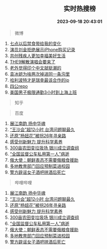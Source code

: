 <div align="center"><h2>实时热搜榜</h2><h4>2023-09-18 20:43:01</h4></div>

> 微博  

1. [七点以后禁食带给我的变化](https://s.weibo.com/weibo?q=%E4%B8%83%E7%82%B9%E4%BB%A5%E5%90%8E%E7%A6%81%E9%A3%9F%E5%B8%A6%E7%BB%99%E6%88%91%E7%9A%84%E5%8F%98%E5%8C%96&t=31&band_rank=1&Refer=top)<br />
2. [演员刘金拒绝展示iPhone购买记录](https://s.weibo.com/weibo?q=%23%E6%BC%94%E5%91%98%E5%88%98%E9%87%91%E6%8B%92%E7%BB%9D%E5%B1%95%E7%A4%BAiPhone%E8%B4%AD%E4%B9%B0%E8%AE%B0%E5%BD%95%23&t=31&band_rank=2&Refer=top)<br />
3. [共创残疾人更加幸福美好生活](https://s.weibo.com/weibo?q=%23%E5%85%B1%E5%88%9B%E6%AE%8B%E7%96%BE%E4%BA%BA%E6%9B%B4%E5%8A%A0%E5%B9%B8%E7%A6%8F%E7%BE%8E%E5%A5%BD%E7%94%9F%E6%B4%BB%23&t=31&band_rank=3&Refer=top)<br />
4. [THE9解散演唱会要来了](https://s.weibo.com/weibo?q=%23THE9%E8%A7%A3%E6%95%A3%E6%BC%94%E5%94%B1%E4%BC%9A%E8%A6%81%E6%9D%A5%E4%BA%86%23&t=31&band_rank=4&Refer=top)<br />
5. [老外觉得印个中文就挺潮的](https://s.weibo.com/weibo?q=%23%E8%80%81%E5%A4%96%E8%A7%89%E5%BE%97%E5%8D%B0%E4%B8%AA%E4%B8%AD%E6%96%87%E5%B0%B1%E6%8C%BA%E6%BD%AE%E7%9A%84%23&t=31&band_rank=5&Refer=top)<br />
6. [袁冰妍为啥两次掉进同一条沟里](https://s.weibo.com/weibo?q=%23%E8%A2%81%E5%86%B0%E5%A6%8D%E4%B8%BA%E5%95%A5%E4%B8%A4%E6%AC%A1%E6%8E%89%E8%BF%9B%E5%90%8C%E4%B8%80%E6%9D%A1%E6%B2%9F%E9%87%8C%23&t=31&band_rank=6&Refer=top)<br />
7. [哈利波特才是瑞幸最该合作的ip](https://s.weibo.com/weibo?q=%23%E5%93%88%E5%88%A9%E6%B3%A2%E7%89%B9%E6%89%8D%E6%98%AF%E7%91%9E%E5%B9%B8%E6%9C%80%E8%AF%A5%E5%90%88%E4%BD%9C%E7%9A%84ip%23&t=31&band_rank=7&Refer=top)<br />
8. [四公repo](https://s.weibo.com/weibo?q=%E5%9B%9B%E5%85%ACrepo&t=31&band_rank=8&Refer=top)<br />
9. [美国男子极限通勤3小时到上海上班](https://s.weibo.com/weibo?q=%23%E7%BE%8E%E5%9B%BD%E7%94%B7%E5%AD%90%E6%9E%81%E9%99%90%E9%80%9A%E5%8B%A43%E5%B0%8F%E6%97%B6%E5%88%B0%E4%B8%8A%E6%B5%B7%E4%B8%8A%E7%8F%AD%23&t=31&band_rank=9&Refer=top)<br />

> 知乎  


> 百度  

1. [展江南韵 扬中华魂](https://www.baidu.com/s?wd=%E5%B1%95%E6%B1%9F%E5%8D%97%E9%9F%B5+%E6%89%AC%E4%B8%AD%E5%8D%8E%E9%AD%82&sa=fyb_news&rsv_dl=fyb_news)<br />
2. [“王沙会”超12小时 台湾问题聊最久](https://www.baidu.com/s?wd=%E2%80%9C%E7%8E%8B%E6%B2%99%E4%BC%9A%E2%80%9D%E8%B6%8512%E5%B0%8F%E6%97%B6+%E5%8F%B0%E6%B9%BE%E9%97%AE%E9%A2%98%E8%81%8A%E6%9C%80%E4%B9%85&sa=fyb_news&rsv_dl=fyb_news)<br />
3. [还原“杨妞花”被拐26年寻亲路](https://www.baidu.com/s?wd=%E8%BF%98%E5%8E%9F%E2%80%9C%E6%9D%A8%E5%A6%9E%E8%8A%B1%E2%80%9D%E8%A2%AB%E6%8B%9026%E5%B9%B4%E5%AF%BB%E4%BA%B2%E8%B7%AF&sa=fyb_news&rsv_dl=fyb_news)<br />
4. [感受创新魅力 提升科学素养](https://www.baidu.com/s?wd=%E6%84%9F%E5%8F%97%E5%88%9B%E6%96%B0%E9%AD%85%E5%8A%9B+%E6%8F%90%E5%8D%87%E7%A7%91%E5%AD%A6%E7%B4%A0%E5%85%BB&sa=fyb_news&rsv_dl=fyb_news)<br />
5. [300亩农田变垃圾场 银川成立调查组](https://www.baidu.com/s?wd=300%E4%BA%A9%E5%86%9C%E7%94%B0%E5%8F%98%E5%9E%83%E5%9C%BE%E5%9C%BA+%E9%93%B6%E5%B7%9D%E6%88%90%E7%AB%8B%E8%B0%83%E6%9F%A5%E7%BB%84&sa=fyb_news&rsv_dl=fyb_news)<br />
6. [“全国监督公车私用第一人”病逝](https://www.baidu.com/s?wd=%E2%80%9C%E5%85%A8%E5%9B%BD%E7%9B%91%E7%9D%A3%E5%85%AC%E8%BD%A6%E7%A7%81%E7%94%A8%E7%AC%AC%E4%B8%80%E4%BA%BA%E2%80%9D%E7%97%85%E9%80%9D&sa=fyb_news&rsv_dl=fyb_news)<br />
7. [俄大使：朝鲜表态不需要俄粮食援助](https://www.baidu.com/s?wd=%E4%BF%84%E5%A4%A7%E4%BD%BF%EF%BC%9A%E6%9C%9D%E9%B2%9C%E8%A1%A8%E6%80%81%E4%B8%8D%E9%9C%80%E8%A6%81%E4%BF%84%E7%B2%AE%E9%A3%9F%E6%8F%B4%E5%8A%A9&sa=fyb_news&rsv_dl=fyb_news)<br />
8. [多地教育部门回应预制菜进校园](https://www.baidu.com/s?wd=%E5%A4%9A%E5%9C%B0%E6%95%99%E8%82%B2%E9%83%A8%E9%97%A8%E5%9B%9E%E5%BA%94%E9%A2%84%E5%88%B6%E8%8F%9C%E8%BF%9B%E6%A0%A1%E5%9B%AD&sa=fyb_news&rsv_dl=fyb_news)<br />
9. [警方辟谣女子酒吧拼酒后死亡](https://www.baidu.com/s?wd=%E8%AD%A6%E6%96%B9%E8%BE%9F%E8%B0%A3%E5%A5%B3%E5%AD%90%E9%85%92%E5%90%A7%E6%8B%BC%E9%85%92%E5%90%8E%E6%AD%BB%E4%BA%A1&sa=fyb_news&rsv_dl=fyb_news)<br />

> 哔哩哔哩  

1. [展江南韵 扬中华魂](https://www.baidu.com/s?wd=%E5%B1%95%E6%B1%9F%E5%8D%97%E9%9F%B5+%E6%89%AC%E4%B8%AD%E5%8D%8E%E9%AD%82&sa=fyb_news&rsv_dl=fyb_news)<br />
2. [“王沙会”超12小时 台湾问题聊最久](https://www.baidu.com/s?wd=%E2%80%9C%E7%8E%8B%E6%B2%99%E4%BC%9A%E2%80%9D%E8%B6%8512%E5%B0%8F%E6%97%B6+%E5%8F%B0%E6%B9%BE%E9%97%AE%E9%A2%98%E8%81%8A%E6%9C%80%E4%B9%85&sa=fyb_news&rsv_dl=fyb_news)<br />
3. [还原“杨妞花”被拐26年寻亲路](https://www.baidu.com/s?wd=%E8%BF%98%E5%8E%9F%E2%80%9C%E6%9D%A8%E5%A6%9E%E8%8A%B1%E2%80%9D%E8%A2%AB%E6%8B%9026%E5%B9%B4%E5%AF%BB%E4%BA%B2%E8%B7%AF&sa=fyb_news&rsv_dl=fyb_news)<br />
4. [感受创新魅力 提升科学素养](https://www.baidu.com/s?wd=%E6%84%9F%E5%8F%97%E5%88%9B%E6%96%B0%E9%AD%85%E5%8A%9B+%E6%8F%90%E5%8D%87%E7%A7%91%E5%AD%A6%E7%B4%A0%E5%85%BB&sa=fyb_news&rsv_dl=fyb_news)<br />
5. [300亩农田变垃圾场 银川成立调查组](https://www.baidu.com/s?wd=300%E4%BA%A9%E5%86%9C%E7%94%B0%E5%8F%98%E5%9E%83%E5%9C%BE%E5%9C%BA+%E9%93%B6%E5%B7%9D%E6%88%90%E7%AB%8B%E8%B0%83%E6%9F%A5%E7%BB%84&sa=fyb_news&rsv_dl=fyb_news)<br />
6. [“全国监督公车私用第一人”病逝](https://www.baidu.com/s?wd=%E2%80%9C%E5%85%A8%E5%9B%BD%E7%9B%91%E7%9D%A3%E5%85%AC%E8%BD%A6%E7%A7%81%E7%94%A8%E7%AC%AC%E4%B8%80%E4%BA%BA%E2%80%9D%E7%97%85%E9%80%9D&sa=fyb_news&rsv_dl=fyb_news)<br />
7. [俄大使：朝鲜表态不需要俄粮食援助](https://www.baidu.com/s?wd=%E4%BF%84%E5%A4%A7%E4%BD%BF%EF%BC%9A%E6%9C%9D%E9%B2%9C%E8%A1%A8%E6%80%81%E4%B8%8D%E9%9C%80%E8%A6%81%E4%BF%84%E7%B2%AE%E9%A3%9F%E6%8F%B4%E5%8A%A9&sa=fyb_news&rsv_dl=fyb_news)<br />
8. [多地教育部门回应预制菜进校园](https://www.baidu.com/s?wd=%E5%A4%9A%E5%9C%B0%E6%95%99%E8%82%B2%E9%83%A8%E9%97%A8%E5%9B%9E%E5%BA%94%E9%A2%84%E5%88%B6%E8%8F%9C%E8%BF%9B%E6%A0%A1%E5%9B%AD&sa=fyb_news&rsv_dl=fyb_news)<br />
9. [警方辟谣女子酒吧拼酒后死亡](https://www.baidu.com/s?wd=%E8%AD%A6%E6%96%B9%E8%BE%9F%E8%B0%A3%E5%A5%B3%E5%AD%90%E9%85%92%E5%90%A7%E6%8B%BC%E9%85%92%E5%90%8E%E6%AD%BB%E4%BA%A1&sa=fyb_news&rsv_dl=fyb_news)<br />
